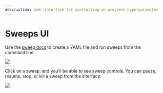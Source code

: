 ```yaml
---
description: User interface for controlling in-progress hyperparameter sweeps
---
```


# Sweeps UI

Use the [sweep docs](../../../guides/sweeps/) to create a YAML file and run sweeps from the command line.

![](https://downloads.intercomcdn.com/i/o/146037524/72377a59652df4df916ef61e/sweep.png)

Click on a sweep, and you'll be able to see sweep controls. You can pause, resume, stop, or kill a sweep from the interface.

![](https://downloads.intercomcdn.com/i/o/146037849/aeae7b64ddf7008f48dfb170/sweep+controls.png)

